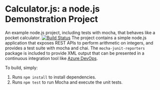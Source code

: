 Calculator.js: a node.js Demonstration Project
==============================================
An example node.js project, including tests with mocha, that behaves like
a pocket calculator.
[![Build Status](https://dev.azure.com/azamnokia0487/Agile%20Planning%20and%20Portfolio%20Management%20with%20Azure%20Boards/_apis/build/status/azamgitscm.calculator?branchName=master)](https://dev.azure.com/azamnokia0487/Agile%20Planning%20and%20Portfolio%20Management%20with%20Azure%20Boards/_build/latest?definitionId=3&branchName=master)
The project contains a simple node.js application that exposes REST APIs
to perform arithmetic on integers, and provides a test suite with mocha
and chai.  The `mocha-junit-reporters` package is included to provide XML
output that can be presented in a continuous integration tool like
[Azure DevOps](https://azure.com/devops).

To build, simply:

1. Runs `npm install` to install dependencies.
2. Runs `npm test` to run Mocha and execute the unit tests.

